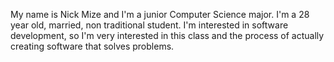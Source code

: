 My name is Nick Mize and I'm a junior Computer Science major. I'm a 28 year old, married, non traditional student. I'm interested in software development, so I'm very interested in this class and the process of actually creating software that solves problems.
